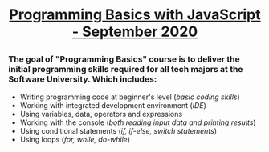 # **<p align="center"><a href = "https://softuni.bg/trainings/3064/programming-basics-with-javascript-september-2020 ">Programming Basics with JavaScript - September 2020</a></p>**

### The goal of **"Programming Basics"** course is to deliver the initial programming skills required for all tech majors at the **Software University**. Which includes:
*  Writing programming code at beginner's level (*basic coding skills*)
*   Working with integrated development environment (*IDE*)
*  Using variables, data, operators and expressions
*  Working with the console (*both reading input data and printing results*)
*  Using conditional statements (*if, if-else, switch statements*)
*  Using loops (*for, while, do-while*)